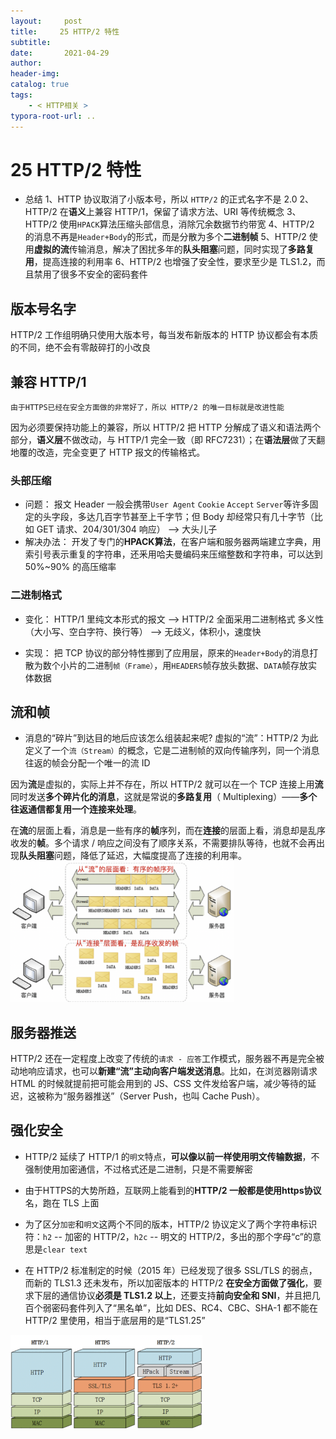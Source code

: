 ```yaml
---
layout:     post
title:     25 HTTP/2 特性
subtitle:  
date:       2021-04-29
author:     
header-img: 
catalog: true
tags:
    - < HTTP相关 >
typora-root-url: ..
---
```



# 25 HTTP/2 特性

-   总结
1、HTTP 协议取消了小版本号，所以 `HTTP/2` 的正式名字不是 2.0
2、HTTP/2 在**语义**上兼容 HTTP/1，保留了请求方法、URI 等传统概念
3、HTTP/2 使用`HPACK`算法压缩头部信息，消除冗余数据节约带宽
4、HTTP/2 的消息不再是`Header+Body`的形式，而是分散为多个**二进制帧**
5、HTTP/2 使用**虚拟的流**传输消息，解决了困扰多年的**队头阻塞**问题，同时实现了**多路复用**，提高连接的利用率
6、HTTP/2 也增强了安全性，要求至少是 TLS1.2，而且禁用了很多不安全的密码套件

## 版本号名字
 HTTP/2 工作组明确只使用大版本号，每当发布新版本的 HTTP 协议都会有本质的不同，绝不会有零敲碎打的小改良

 ## 兼容 HTTP/1
    由于HTTPS已经在安全方面做的非常好了，所以 HTTP/2 的唯一目标就是改进性能

因为必须要保持功能上的兼容，所以 HTTP/2 把 HTTP 分解成了语义和语法两个部分，**语义层**不做改动，与 HTTP/1 完全一致（即 RFC7231）；在**语法层**做了天翻地覆的改造，完全变更了 HTTP 报文的传输格式。

### 头部压缩
-   问题：
报文 Header 一般会携带`User Agent` `Cookie` `Accept` `Server`等许多固定的头字段，多达几百字节甚至上千字节；但 Body 却经常只有几十字节（比如 GET 请求、204/301/304 响应） --> 大头儿子
-   解决办法：
开发了专门的**HPACK算法**，在客户端和服务器两端建立字典，用索引号表示重复的字符串，还釆用哈夫曼编码来压缩整数和字符串，可以达到 50%~90% 的高压缩率

### 二进制格式
-   变化：
HTTP/1 里纯文本形式的报文 --> HTTP/2 全面采用二进制格式
多义性（大小写、空白字符、换行等） --> 无歧义，体积小，速度快

-   实现：
把 TCP 协议的部分特性挪到了应用层，原来的`Header+Body`的消息打散为数个小片的二进制`帧（Frame）`，用`HEADERS`帧存放头数据、`DATA`帧存放实体数据


## 流和帧
-   消息的“碎片”到达目的地后应该怎么组装起来呢?
虚拟的“流”：HTTP/2 为此定义了一个`流（Stream）`的概念，它是二进制帧的双向传输序列，同一个消息往返的帧会分配一个唯一的流 ID

因为**流**是虚拟的，实际上并不存在，所以 HTTP/2 就可以在一个 TCP 连接上用**流**同时发送**多个碎片化的消息**，这就是常说的**多路复用**（ Multiplexing）——**多个往返通信都复用一个连接来处理**。

在**流**的层面上看，消息是一些有序的**帧**序列，而在**连接**的层面上看，消息却是乱序收发的**帧**。多个请求 / 响应之间没有了顺序关系，不需要排队等待，也就不会再出现**队头阻塞**问题，降低了延迟，大幅度提高了连接的利用率。
<img src="/../img/assets_2019/image-20210429140038297.png" alt="image-20210429140038297" style="zoom:35%;" />

## 服务器推送
HTTP/2 还在一定程度上改变了传统的`请求 - 应答`工作模式，服务器不再是完全被动地响应请求，也可以**新建“流”主动向客户端发送消息**。比如，在浏览器刚请求 HTML 的时候就提前把可能会用到的 JS、CSS 文件发给客户端，减少等待的延迟，这被称为“服务器推送”（Server Push，也叫 Cache Push）。

## 强化安全
-   HTTP/2 延续了 HTTP/1 的`明文`特点，**可以像以前一样使用明文传输数据**，不强制使用加密通信，不过格式还是二进制，只是不需要解密

-   由于HTTPS的大势所趋，互联网上能看到的**HTTP/2 一般都是使用https协议**名，跑在 TLS 上面

-   为了区分`加密`和`明文`这两个不同的版本，HTTP/2 协议定义了两个字符串标识符：`h2` -- 加密的 HTTP/2，`h2c` -- 明文的 HTTP/2，多出的那个字母“c”的意思是`clear text`

-   在 HTTP/2 标准制定的时候（2015 年）已经发现了很多 SSL/TLS 的弱点，而新的 TLS1.3 还未发布，所以加密版本的 HTTP/2 **在安全方面做了强化**，要求下层的通信协议**必须是 TLS1.2 以上**，还要支持**前向安全和 SNI**，并且把几百个弱密码套件列入了“黑名单”，比如 DES、RC4、CBC、SHA-1 都不能在 HTTP/2 里使用，相当于底层用的是“TLS1.25”

<img src="/../img/assets_2019/image-20210429140147039.png" alt="image-20210429140147039" style="zoom:30%;" />